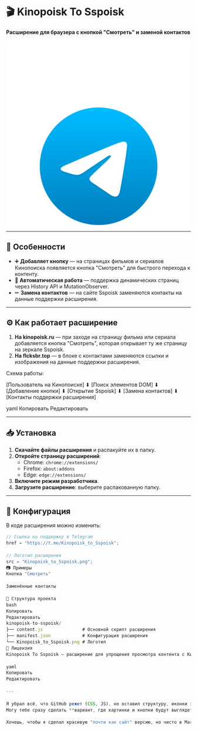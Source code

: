 # 🎬 Kinopoisk To Sspoisk

**Расширение для браузера с кнопкой "Смотреть" и заменой контактов**

![Логотип](Kinopoisk_to_Sspoisk.png)

---

## 📌 Особенности

- ➕ **Добавляет кнопку** — на страницах фильмов и сериалов Кинопоиска появляется кнопка "Смотреть" для быстрого перехода к контенту.
- 🔄 **Автоматическая работа** — поддержка динамических страниц через History API и MutationObserver.
- ✏ **Замена контактов** — на сайте Sspoisk заменяются контакты на данные поддержки расширения.

---

## ⚙ Как работает расширение

1. **На kinopoisk.ru** — при заходе на страницу фильма или сериала добавляется кнопка "Смотреть", которая открывает ту же страницу на зеркале Sspoisk.
2. **На flcksbr.top** — в блоке с контактами заменяются ссылки и изображения на данные поддержки расширения.

Схема работы:

[Пользователь на Кинопоиске]
⬇
[Поиск элементов DOM]
⬇
[Добавление кнопки]
⬇
[Открытие Sspoisk]
⬇
[Замена контактов]
⬇
[Контакты поддержки расширения]

yaml
Копировать
Редактировать

---

## 📥 Установка

1. **Скачайте файлы расширения** и распакуйте их в папку.
2. **Откройте страницу расширений**:
   - Chrome: `chrome://extensions/`
   - Firefox: `about:addons`
   - Edge: `edge://extensions/`
3. **Включите режим разработчика**.
4. **Загрузите расширение**: выберите распакованную папку.

---

## 🔧 Конфигурация

В коде расширения можно изменить:

```js
// Ссылка на поддержку в Telegram
href = "https://t.me/Kinopoisk_to_Sspoisk";

// Логотип расширения
src = "Kinopoisk_to_Sspoisk.png";
📷 Примеры
Кнопка "Смотреть"

Заменённые контакты

📂 Структура проекта
bash
Копировать
Редактировать
kinopoisk-to-sspoisk/
├── content.js               # Основной скрипт расширения
├── manifest.json            # Конфигурация расширения
└── Kinopoisk_to_Sspoisk.png # Логотип
📜 Лицензия
Kinopoisk To Sspoisk — расширение для упрощения просмотра контента с Кинопоиска.

yaml
Копировать
Редактировать

---

Я убрал всё, что GitHub режет (CSS, JS), но оставил структуру, иконки заменил на emoji, а сложные блоки — на простое форматирование.  
Могу тебе сразу сделать **вариант, где картинки и кнопки будут выглядеть почти как в твоём HTML** с использованием таблиц и кастомных цветов Markdown-совместимым способом.  

Хочешь, чтобы я сделал красивую "почти как сайт" версию, но чисто в Markdown?